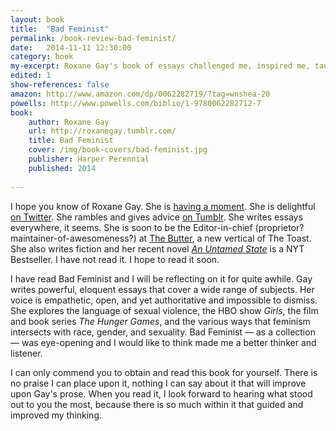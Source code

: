 ```yaml
---
layout: book
title:  "Bad Feminist"
permalink: /book-review-bad-feminist/
date:   2014-11-11 12:30:00
category: book
my-excerpt: Roxane Gay's book of essays challenged me, inspired me, taught me, and humbled me. What a beautiful collection of writing.
edited: 1
show-references: false
amazon: http://www.amazon.com/dp/0062282719/?tag=wnshea-20
powells: http://www.powells.com/biblio/1-9780062282712-7
book:
    author: Roxane Gay
    url: http://roxanegay.tumblr.com/
    title: Bad Feminist
    cover: /img/book-covers/bad-feminist.jpg
    publisher: Harper Perennial
    published: 2014
    
---
```


I hope you know of Roxane Gay. She is [having a moment](http://www.vqronline.org/essays-articles/2014/10/price-black-ambition). She is delightful [on Twitter](http://twitter.com/rgay). She rambles and gives advice [on Tumblr](http://roxanegay.tumblr.com). She writes essays everywhere, it seems. She is soon to be the Editor-in-chief (proprietor? maintainer-of-awesomeness?) at [The Butter](http://the-butter.net/), a new vertical of The Toast. She also writes fiction and her recent novel [_An Untamed State_](http://www.amazon.com/dp/0802122515/?tag=wnshea-20) is a NYT Bestseller. I have not read it. I hope to read it soon.

I have read Bad Feminist and I will be reflecting on it for quite awhile. Gay writes powerful, eloquent essays that cover a wide range of subjects. Her voice is empathetic, open, and yet authoritative and impossible to dismiss. She explores the language of sexual violence, the HBO show _Girls_, the film and book series _The Hunger Games_, and the various ways that feminism intersects with race, gender, and sexuality. Bad Feminist — as a collection — was eye-opening and I would like to think made me a better thinker and listener.

I can only commend you to obtain and read this book for yourself. There is no praise I can place upon it, nothing I can say about it that will improve upon Gay's prose. When you read it, I look forward to hearing what stood out to you the most, because there is so much within it that guided and improved my thinking.
